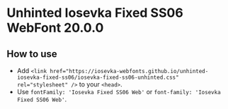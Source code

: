 # Unhinted Iosevka Fixed SS06 WebFont 20.0.0

## How to use

- Add `<link href="https://iosevka-webfonts.github.io/unhinted-iosevka-fixed-ss06/iosevka-fixed-ss06-unhinted.css" rel="stylesheet" />` to your `<head>`.
- Use `fontFamily: 'Iosevka Fixed SS06 Web'` or `font-family: 'Iosevka Fixed SS06 Web'`.
